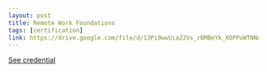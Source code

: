 ```yaml
---
layout: post
title: Remote Work Foundations
tags: [certification]
link: https://drive.google.com/file/d/13Pi0wwUiaZJVs_r0MBeYk_XOPPuWTNNq/view
---
```


<a href="https://drive.google.com/file/d/13Pi0wwUiaZJVs_r0MBeYk_XOPPuWTNNq/view" target="_blank">See credential</a>

